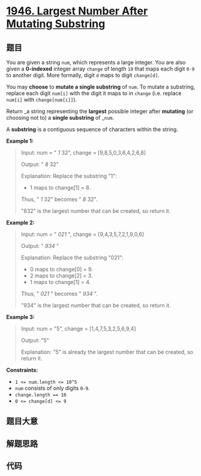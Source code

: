 # [1946. Largest Number After Mutating Substring](https://leetcode.com/problems/largest-number-after-mutating-substring/)

## 题目

You are given a string `num`, which represents a large integer. You are also
given a **0-indexed** integer array `change` of length `10` that maps each
digit `0-9` to another digit. More formally, digit `d` maps to digit
`change[d]`.

You may **choose** to **mutate a single substring** of `num`. To mutate a
substring, replace each digit `num[i]` with the digit it maps to in `change`
(i.e. replace `num[i]` with `change[num[i]]`).

Return _a string representing the **largest** possible integer after
**mutating** (or choosing not to) a **single substring** of _`num`.

A **substring** is a contiguous sequence of characters within the string.

**Example 1:**

> Input: num = " _1_ 32", change = [9,8,5,0,3,6,4,2,6,8]
>
> Output: " _8_ 32"
>
> Explanation: Replace the substring "1":
>
> - 1 maps to change[1] = 8.
>
> Thus, " _1_ 32" becomes " _8_ 32".
>
> "832" is the largest number that can be created, so return it.

**Example 2:**

> Input: num = " _021_ ", change = [9,4,3,5,7,2,1,9,0,6]
>
> Output: " _934_ "
>
> Explanation: Replace the substring "021":
>
> - 0 maps to change[0] = 9.
> - 2 maps to change[2] = 3.
> - 1 maps to change[1] = 4.
>
> Thus, " _021_ " becomes " _934_ ".
>
> "934" is the largest number that can be created, so return it.

**Example 3:**

> Input: num = "5", change = [1,4,7,5,3,2,5,6,9,4]
>
> Output: "5"
>
> Explanation: "5" is already the largest number that can be created, so return it.

**Constraints:**

- `1 <= num.length <= 10^5`
- `num` consists of only digits `0-9`.
- `change.length == 10`
- `0 <= change[d] <= 9`

## 题目大意

## 解题思路

## 代码

```javascript

```
